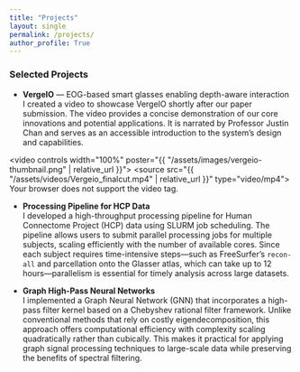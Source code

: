 ```yaml
---
title: "Projects"
layout: single
permalink: /projects/
author_profile: True
---
```

<!-- # Projects -->

### Selected Projects

- **VergeIO** — EOG-based smart glasses enabling depth-aware interaction  
  I created a video to showcase VergeIO shortly after our paper submission. The video provides a concise demonstration of our core innovations and potential applications. It is narrated by Professor Justin Chan and serves as an accessible introduction to the system’s design and capabilities.

<video controls width="100%" poster="{{ "/assets/images/vergeio-thumbnail.png" | relative_url }}">
  <source src="{{ "/assets/videos/Vergeio_finalcut.mp4" | relative_url }}" type="video/mp4">
  Your browser does not support the video tag.
</video>





- **Processing Pipeline for HCP Data**  
  I developed a high-throughput processing pipeline for Human Connectome Project (HCP) data using SLURM job scheduling. The pipeline allows users to submit parallel processing jobs for multiple subjects, scaling efficiently with the number of available cores. Since each subject requires time-intensive steps—such as FreeSurfer’s `recon-all` and parcellation onto the Glasser atlas, which can take up to 12 hours—parallelism is essential for timely analysis across large datasets.

- **Graph High-Pass Neural Networks**  
  I implemented a Graph Neural Network (GNN) that incorporates a high-pass filter kernel based on a Chebyshev rational filter framework. Unlike conventional methods that rely on costly eigendecomposition, this approach offers computational efficiency with complexity scaling quadratically rather than cubically. This makes it practical for applying graph signal processing techniques to large-scale data while preserving the benefits of spectral filtering.

